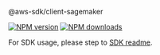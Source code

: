 @aws-sdk/client-sagemaker

[![NPM version](https://img.shields.io/npm/v/@aws-sdk/client-sagemaker/beta.svg)](https://www.npmjs.com/package/@aws-sdk/client-sagemaker)
[![NPM downloads](https://img.shields.io/npm/dm/@aws-sdk/client-sagemaker.svg)](https://www.npmjs.com/package/@aws-sdk/client-sagemaker)

For SDK usage, please step to [SDK readme](https://github.com/aws/aws-sdk-js-v3).
